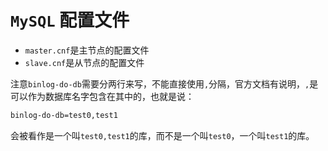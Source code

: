 # `MySQL` 配置文件

- `master.cnf`是主节点的配置文件
- `slave.cnf`是从节点的配置文件

注意`binlog-do-db`需要分两行来写，不能直接使用`,`分隔，官方文档有说明，`,`是可以作为数据库名字包含在其中的，也就是说：
```bash
binlog-do-db=test0,test1
```
会被看作是一个叫`test0,test1`的库，而不是一个叫`test0`，一个叫`test1`的库。
